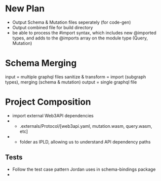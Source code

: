 # New Plan
- Output Schema & Mutation files seperately (for code-gen)
- Output combined file for build directory
- be able to process the #import syntax, which includes new @imported types, and adds to the @imports array on the module type (Query, Mutation)

# Schema Merging
input = multiple graphql files
sanitize & transform = import (subgraph types), merging (schema & mutation)
output = single graphql file

# Project Composition
- import external Web3API dependencies
- - .externals/Protocol/[web3api.yaml, mutation.wasm, query.wasm, etc]
- - folder as IPLD, allowing us to understand API dependency paths


## Tests

- Follow the test case pattern Jordan uses in schema-bindings package
- 